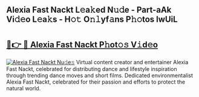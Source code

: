 ## Alexia Fast Nackt L𝚎a𝚔ed N𝚞𝚍e - Part-aAk Vi𝚍𝚎o L𝚎a𝚔s - H𝚘𝚝 O𝚗𝚕yf𝚊ns P𝚑𝚘tos lwUiL

# <h2><a href="http://kf0isgp.oniu.top/?m=Alexia+Fast+Nackt">🔗👉 🔴 Alexia Fast Nackt P𝚑ot𝚘𝚜 V𝚒d𝚎o</a></h2>

[![Alexia Fast Nackt Nu𝚍e𝚜](https://i.imgur.com/0qMVB7G.gif)](http://kf0isgp.oniu.top/?m=Alexia+Fast+Nackt)
Virtual content creator and entertainer Alexia Fast Nackt, celebrated for distributing dance and lifestyle inspiration through trending dance moves and short films. Dedicated environmentalist Alexia Fast Nackt, celebrated for their passion and efforts to protect the natural world.  
